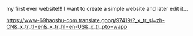  my first ever website!!!
I want to create a simple website and later edit it... 






https://www-69haoshu-com.translate.goog/97419/?_x_tr_sl=zh-CN&_x_tr_tl=en&_x_tr_hl=en-US&_x_tr_pto=wapp
